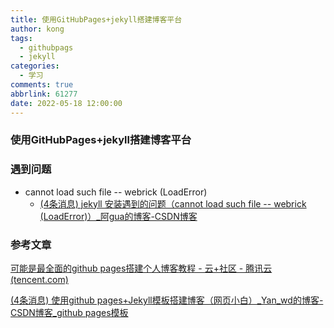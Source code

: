 ```yaml
---
title: 使用GitHubPages+jekyll搭建博客平台
author: kong
tags:
  - githubpags
  - jekyll
categories:
  - 学习
comments: true
abbrlink: 61277
date: 2022-05-18 12:00:00
---
```


### 使用GitHubPages+jekyll搭建博客平台



### 遇到问题

- cannot load such file -- webrick (LoadError)
  - [(4条消息) jekyll 安装遇到的问题（cannot load such file -- webrick (LoadError)）_阿gua的博客-CSDN博客](https://blog.csdn.net/guo_yue/article/details/117730314)



### 参考文章

[可能是最全面的github pages搭建个人博客教程 - 云+社区 - 腾讯云 (tencent.com)](https://cloud.tencent.com/developer/article/1607408)

[(4条消息) 使用github pages+Jekyll模板搭建博客（网页小白）_Yan_wd的博客-CSDN博客_github pages模板](https://blog.csdn.net/weixin_43871601/article/details/104248805)

